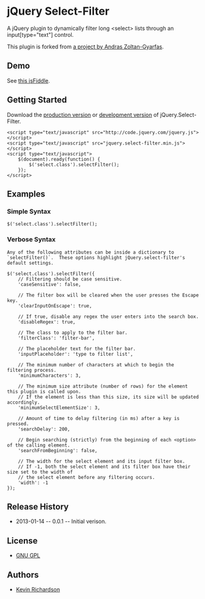 # jQuery Select-Filter
A jQuery plugin to dynamically filter long \<select\> lists through an input[type="text"] control.

This plugin is forked from [a project by Andras Zoltan-Gyarfas](http:///realizare-site-web.ro/works/codes/jquery/HTML-Select-List-Filter).


## Demo
See [this jsFiddle](http://jsfiddle.net/kfr2/3UVEw/).

## Getting Started
Download the [production version]() or [development version]() of jQuery.Select-Filter.

    <script type="text/javascript" src="http://code.jquery.com/jquery.js"></script>
    <script type="text/javascript" src="jquery.select-filter.min.js"></script>
    <script type="text/javascript">
        $(document).ready(function() {
            $('select.class').selectFilter();
        });
    </script>


## Examples
### Simple Syntax
    $('select.class').selectFilter();

### Verbose Syntax
    Any of the following attributes can be inside a dictionary to `selectFilter()`.  These options highlight jQuery.select-filter's default settings.

    $('select.class').selectFilter({
        // Filtering should be case sensitive.
        'caseSensitive': false,

        // The filter box will be cleared when the user presses the Escape key.
        'clearInputOnEscape': true,
        
        // If true, disable any regex the user enters into the search box.
        'disableRegex': true,

        // The class to apply to the filter bar.
        'filterClass': 'filter-bar',

        // The placeholder text for the filter bar.
        'inputPlaceholder': 'type to filter list',
        
        // The minimum number of characters at which to begin the filtering process.
        'minimumCharacters': 3,
       
        // The minimum size attribute (number of rows) for the element this plugin is called upon.
        // If the element is less than this size, its size will be updated accordingly.
        'minimumSelectElementSize': 3,

        // Amount of time to delay filtering (in ms) after a key is pressed.
        'searchDelay': 200,

        // Begin searching (strictly) from the beginning of each <option> of the calling element.
        'searchFromBeginning': false,

        // The width for the select element and its input filter box.
        // If -1, both the select element and its filter box have their size set to the width of
        // the select element before any filtering occurs.
        'width': -1
    });


## Release History
* 2013-01-14 -- 0.0.1 -- Initial verison.


## License
* [GNU GPL](http://www.gnu.org/licenses/gpl.html)


## Authors
* [Kevin Richardson](http://github.com/kfr2)
